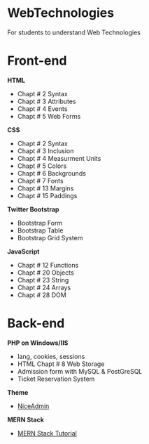 # WebTechnologies
 For students to understand Web Technologies

# Front-end
**HTML**
- Chapt # 2 Syntax
- Chapt # 3 Attributes
- Chapt # 4 Events
- Chapt # 5 Web Forms

**CSS**
- Chapt # 2 Syntax
- Chapt # 3 Inclusion
- Chapt # 4 Measurment Units
- Chapt # 5 Colors
- Chapt # 6 Backgrounds
- Chapt # 7 Fonts
- Chapt # 13 Margins
- Chapt # 15 Paddings 

**Twitter Bootstrap**
- Bootstrap Form 
- Bootstrap Table
- Bootstrap Grid System

**JavaScript**
- Chapt # 12 Functions
- Chapt # 20 Objects
- Chapt # 23 String
- Chapt # 24 Arrays
- Chapt # 28 DOM

# Back-end
**PHP on Windows/IIS**
- lang, cookies, sessions
- HTML Chapt # 8 Web Storage
- Admission form with MySQL & PostGreSQL
- Ticket Reservation System

**Theme**
- [NiceAdmin](https://bootstrapmade.com/nice-admin-bootstrap-admin-html-template/)

**MERN Stack**
- [MERN Stack Tutorial](https://codingthesmartway.com/the-mern-stack-tutorial-building-a-react-crud-application-from-start-to-finish-part-1/)